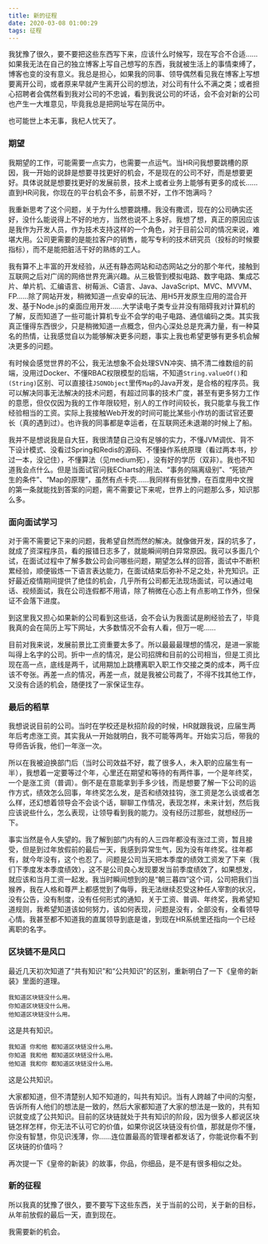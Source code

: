 ```yaml
---
title: 新的征程
date: 2020-03-08 01:00:29
tags: 征程
---
```


我犹豫了很久，要不要把这些东西写下来，应该什么时候写，现在写合不合适……如果我无法在自己的独立博客上写自己想写的东西，我就被生活上的事情束缚了，博客也变的没有意义。我总是担心，如果我的同事、领导偶然看见我在博客上写想要离开公司，或者原来早就产生离开公司的想法，对公司有什么不满之类；或者担心招聘者会偶然看到我对公司的不忠诚，看到我说公司的坏话，会不会对新的公司也产生一大堆意见，毕竟我总是把网址写在简历中。

也可能世上本无事，我杞人忧天了。

### 期望

我期望的工作，可能需要一点实力，也需要一点运气。当HR问我想要跳槽的原因，我一开始的说辞是想要寻找更好的机会，不是现在的公司不好，而是想要更好。具体说就是想要找更好的发展前景，技术上或者业务上能够有更多的成长……直到HR问我，你现在的平台机会不多，前景不好，工作不饱满吗？

我重新思考了这个问题，关于为什么想要跳槽。我没有撒谎，现在的公司确实还好，没什么能说得上不好的地方，当然也说不上多好。我想了想，真正的原因应该是我作为开发人员，作为技术支持这样的一个角色，对于目前公司的情况来说，难堪大用。公司更需要的是能拉客户的销售，能写专利的技术研究员（投标的时候要指标），而不是能把脏活干好的熟练的工人。

我有算不上丰富的开发经验，从还有静态网站和动态网站之分的那个年代，接触到互联网之后对广阔的网络世界充满兴趣。从三极管到模拟电路、数字电路、集成芯片、单片机、汇编语言、树莓派、C语言、Java、JavaScript、MVC、MVVM、FP……除了网站开发，稍微知道一点安卓的玩法、用H5开发原生应用的混合开发、基于Node.js的桌面应用开发……大学读电子类专业并没有阻碍我对计算机的了解，反而知道了一些可能计算机专业不会学的电子电路、通信编码之类。其实我真正懂得东西很少，只是稍微知道一点概念，但内心深处总是充满力量，有一种莫名的热情，让我感觉自以为能够解决更多问题，事实上我也希望更够有更多机会解决更多的问题。

有时候会感觉世界的不公，我无法想象不会处理SVN冲突、搞不清二维数组的前端，没用过Docker、不懂RBAC权限模型的后端，不知道`String.valueOf()`和`(String)`区别、可以直接往`JSONObject`里传`Map`的Java开发，是合格的程序员。我可以解决同事无法解决的技术问题，有超过同事的技术广度，甚至有更多努力工作的意愿，但仅仅因为我的工作年限较短，别人的工作时间较长，我只能拿与我工作经验相当的工资。实际上我接触Web开发的时间可能比某些小作坊的面试官还要长（真的遇到过）。也许我的同事都是幸运者，在互联网还未退潮的时候上了船。

我并不是想说我是自大狂，我很清楚自己没有足够的实力，不懂JVM调优、背不下设计模式、没看过Spring和Redis的源码、不懂操作系统原理（看过两本书，抄过一本，没记住），不懂算法（见medium死），没有好的学历（双非）。我也不知道我会点什么。但是当面试官问我ECharts的用法、“事务的隔离级别”、“死锁产生的条件”、“Map的原理”，虽然有点卡壳……我同样有些犹豫，在百度用中文搜的第一条就能找到答案的问题，需不需要记下来呢，世界上的问题那么多，知识那么多。

### 面向面试学习

对于需不需要记下来的问题，我希望自然而然的解决。就像做开发，踩的坑多了，就成了资深程序员，看的报错日志多了，就能瞬间明白异常原因。我可以多面几个试，在面试过程中了解多数公司会问哪些问题，期望怎么样的回答，面试中不断积累经验，顺便锻炼一下语言表达能力，在面试结束后弥补不足之处，补充知识。正好最近疫情期间提供了绝佳的机会，几乎所有公司都无法现场面试，可以通过电话、视频面试，我在公司连假都不用请，除了稍微在心态上有点影响工作外，但保证不会落下进度。

到这里我又担心如果新的公司看到这些话，会不会认为我面试是刷经验去了，毕竟我真的会在简历上写下网址，大多数情况不会有人看，但万一呢……

目前对我来说，发展前景比工资重要太多了。所以最最最理想的情况，是进一家能叫得上名字的公司。折中一点的情况，是公司招牌和目前的公司相当，但是工资比现在高一点，底线是两千，试用期加上跳槽离职入职工作交接之类的成本，两千应该不夸张。再差一点的情况，再差一点，就是我被公司裁了，不得不找其他工作，又没有合适的机会，随便找了一家保证生存。

### 最后的稻草

我想说说目前的公司。当时在学校还是秋招阶段的时候，HR就跟我说，应届生两年后考虑涨工资。其实我从一开始就明白，我不可能等两年。开始实习后，带我的导师告诉我，他们一年涨一次。

所以在我被迫换部门后（当时公司效益不好，裁了很多人，未入职的应届生有一半），我想着一定要等过个年，心里还在期望和等待的有两件事，一个是年终奖，一个是涨工资（普调）。倒不是在意能拿到手多少钱，而是想要了解一下公司的运作方式，绩效怎么回事，年终奖怎么发，是否和绩效挂钩，涨工资是怎么谈或者怎么样，还幻想着领导会不会谈个话，聊聊工作情况，表现怎样，未来计划，然后我应该说些什么，怎么表现，让领导看到我的能力。没有经历过那些，就想经历一下。

事实当然是令人失望的。我了解到部门内有的人三四年都没有涨过工资，暂且接受，但是到过年放假前的最后一天，我感到异常生气，因为没有年终奖。往年都有，就今年没有，这个也忍了。问题是公司当天把本季度的绩效工资发了下来（我们下季度发本季度绩效），这不是公司良心发现要发当前季度绩效了，如果想发，就应该和当月工资一起发。我当时瞬间想到的是“朝三暮四”这个词，公司把我们当猴养，我在人格和尊严上都感觉到了侮辱，我无法继续忍受这种任人宰割的状况，没有公告，没有制度，没有任何形式的通知，关于工资、普调、年终奖，我希望知道规则，我希望知道该如何努力，该如何表现，问题是没有，全部没有，全看领导心情。我甚至都不知道我的直属领导到底是谁，到现在HR系统里还指向一个已经离职的名字。

### 区块链不是风口

最近几天初次知道了“共有知识”和“公共知识”的区别，重新明白了一下《皇帝的新装》里面的道理。

```
我知道区块链没什么用。
你知道区块链没什么用。
他知道区块链没什么用。
```

这是共有知识。

```
我知道 你和他 都知道区块链没什么用。
你知道 我和他 都知道区块链没什么用。
他知道 我和你 都知道区块链没什么用。
```

这是公共知识。

大家都知道，但不清楚别人知不知道的，叫共有知识。当有人跨越了中间的沟壑，告诉所有人他们的想法是一致的，然后大家都知道了大家的想法是一致的，共有知识就变成了公共知识。目前的区块链就处于共有知识的阶段，因为很多人都说区块链怎样怎样，你无法不认可它的价值，如果你说区块链没有价值，那就是你不懂，你没有智慧，你见识浅薄，你……连位置最高的管理者都发话了，你能说你看不到区块链的价值吗？

再次提一下《皇帝的新装》的故事，你品，你细品，是不是有很多相似之处。

### 新的征程

所以我真的犹豫了很久，要不要写下这些东西，关于当前的公司，关于新的目标，从年前放假的最后一天，直到现在。

我需要新的机会。
